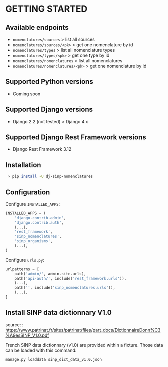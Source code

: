 # GETTING STARTED

## Available endpoints

- `nomenclatures/sources` > list all sources
- `nomenclatures/sources/<pk>` > get one nomenclature by id
- `nomenclatures/types` > list all nomenclature types
- `nomenclatures/types/<pk>` > get one type by id
- `nomenclatures/nomenclatures` > list all nomenclatures
- `nomenclatures/nomenclatures/<pk>` > get one nomenclature by id

## Supported Python versions

- Coming soon

## Supported Django versions

- Django 2.2 (not tested) > Django 4.x


## Supported Django Rest Framework versions

- Django Rest Framework 3.12

## Installation

```bash
 > pip install -U dj-sinp-nomenclatures
```

## Configuration

Configure `INSTALLED_APPS`:

```python
INSTALLED_APPS = (
    'django.contrib.admin',
    'django.contrib.auth',
    (...),
    'rest_framework',
    'sinp_nomenclatures',
    'sinp_organisms',
    (...),
)
```

Configure `urls.py`:

```python
urlpatterns = [
    path('admin/', admin.site.urls),
    path('api-auth/', include('rest_framework.urls')),
    (...),
    path('', include('sinp_nomenclatures.urls')),
    (...),
]
```

## Install SINP data dictionnary V1.0

source:&nbsp;: https://www.patrinat.fr/sites/patrinat/files/part_docs/DictionnaireDonn%C3%A9esSINP_V1.0.pdf

French SINP data dictionnary (v1.0) are provided within a fixture.
Those data can be loaded with this command:

```bash
manage.py loaddata sinp_dict_data_v1.0.json
```
